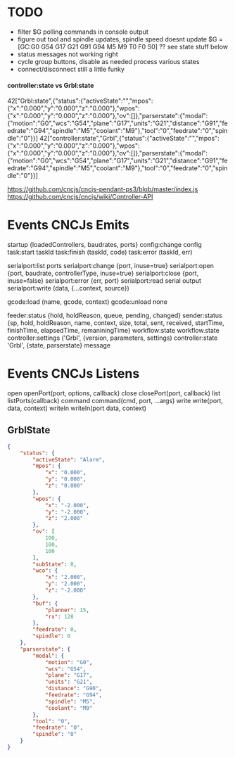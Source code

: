 

# TODO
 - filter $G polling commands in console output
 - figure out tool and spindle updates, spindle speed doesnt update  $G = [GC:G0 G54 G17 G21 G91 G94 M5 M9 T0 F0 S0] ?? see state stuff below
  - status messages not working right
- cycle group buttons, disable as needed process various states
- connect/disconnect still a little funky

#### controller:state vs Grbl:state
42["Grbl:state",{"status":{"activeState":"","mpos":{"x":"0.000","y":"0.000","z":"0.000"},"wpos":{"x":"0.000","y":"0.000","z":"0.000"},"ov":[]},"parserstate":{"modal":{"motion":"G0","wcs":"G54","plane":"G17","units":"G21","distance":"G91","feedrate":"G94","spindle":"M5","coolant":"M9"},"tool":"0","feedrate":"0","spindle":"0"}}]
42["controller:state","Grbl",{"status":{"activeState":"","mpos":{"x":"0.000","y":"0.000","z":"0.000"},"wpos":{"x":"0.000","y":"0.000","z":"0.000"},"ov":[]},"parserstate":{"modal":{"motion":"G0","wcs":"G54","plane":"G17","units":"G21","distance":"G91","feedrate":"G94","spindle":"M5","coolant":"M9"},"tool":"0","feedrate":"0","spindle":"0"}}]
 


https://github.com/cncjs/cncjs-pendant-ps3/blob/master/index.js
https://github.com/cncjs/cncjs/wiki/Controller-API



# Events CNCJs Emits
startup	                 {loadedControllers, baudrates, ports}
config:change	         config
task:start	             taskId
task:finish	             (taskId, code)
task:error	             (taskId, err)

serialport:list	         ports
serialport:change	     {port, inuse=true}
serialport:open	         {port, baudrate, controllerType, inuse=true}
serialport:close	     {port, inuse=false}
serialport:error	     {err, port}
serialport:read	         serial output
serialport:write	     (data, {...context, source})

gcode:load	             (name, gcode, context)
gcode:unload	         none

feeder:status	         {hold, holdReason, queue, pending, changed}
sender:status	         {sp, hold, holdReason, name, context, size, total, sent, received, startTime, finishTime, elapsedTime, remaniningTime}
workflow:state	         workflow.state
controller:settings	     ('Grbl', {version, parameters, settings)
controller:state	     'Grbl', {state, parserstate}
message	


# Events CNCJs Listens
open	   openPort(port, options, callback)
close	   closePort(port, callback)
list	   listPorts(callback)
command	   command(cmd, port, ...args)
write	   write(port, data, context)
writeln	   writeln(port data, context)





## GrblState
```json
{
    "status": {
        "activeState": "Alarm",
        "mpos": {
            "x": "0.000",
            "y": "0.000",
            "z": "0.000"
        },
        "wpos": {
            "x": "-2.000",
            "y": "-2.000",
            "z": "2.000"
        },
        "ov": [
            100,
            100,
            100
        ],
        "subState": 0,
        "wco": {
            "x": "2.000",
            "y": "2.000",
            "z": "-2.000"
        },
        "buf": {
            "planner": 15,
            "rx": 128
        },
        "feedrate": 0,
        "spindle": 0
    },
    "parserstate": {
        "modal": {
            "motion": "G0",
            "wcs": "G54",
            "plane": "G17",
            "units": "G21",
            "distance": "G90",
            "feedrate": "G94",
            "spindle": "M5",
            "coolant": "M9"
        },
        "tool": "0",
        "feedrate": "0",
        "spindle": "0"
    }
}
```
